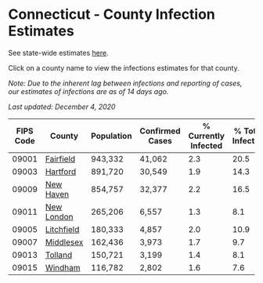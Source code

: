 # Connecticut - County Infection Estimates

See state-wide estimates [here](/infections/us-ct).

Click on a county name to view the infections estimates for that county.

*Note: Due to the inherent lag between infections and reporting of cases, our estimates of infections are as of 14 days ago.*

*Last updated: December 4, 2020*

|   FIPS Code |                   County |   Population |   Confirmed Cases |   % Currently Infected |   % Total Infected |
|-------------|--------------------------|--------------|-------------------|------------------------|--------------------|
|       09001 |   [Fairfield](fairfield) |      943,332 |            41,062 |                    2.3 |               20.5 |
|       09003 |     [Hartford](hartford) |      891,720 |            30,549 |                    1.9 |               14.3 |
|       09009 |   [New Haven](new-haven) |      854,757 |            32,377 |                    2.2 |               16.5 |
|       09011 | [New London](new-london) |      265,206 |             6,557 |                    1.3 |                8.1 |
|       09005 | [Litchfield](litchfield) |      180,333 |             4,857 |                    2.0 |               10.9 |
|       09007 |   [Middlesex](middlesex) |      162,436 |             3,973 |                    1.7 |                9.7 |
|       09013 |       [Tolland](tolland) |      150,721 |             3,199 |                    1.4 |                8.1 |
|       09015 |       [Windham](windham) |      116,782 |             2,802 |                    1.6 |                7.6 |